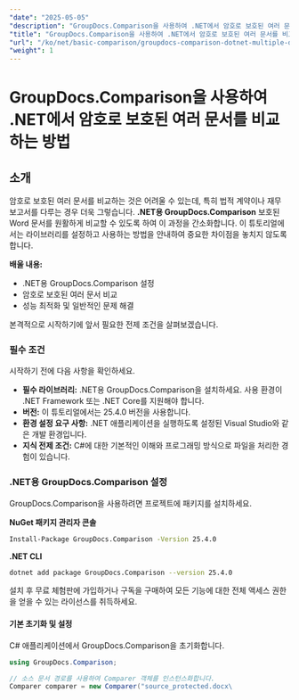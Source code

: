 ```yaml
---
"date": "2025-05-05"
"description": "GroupDocs.Comparison을 사용하여 .NET에서 암호로 보호된 여러 문서를 비교하는 방법을 알아보세요. 이 가이드에서는 설정, 구현 및 모범 사례를 다룹니다."
"title": "GroupDocs.Comparison을 사용하여 .NET에서 암호로 보호된 여러 문서를 비교하는 방법"
"url": "/ko/net/basic-comparison/groupdocs-comparison-dotnet-multiple-documents/"
"weight": 1
---
```


# GroupDocs.Comparison을 사용하여 .NET에서 암호로 보호된 여러 문서를 비교하는 방법

## 소개

암호로 보호된 여러 문서를 비교하는 것은 어려울 수 있는데, 특히 법적 계약이나 재무 보고서를 다루는 경우 더욱 그렇습니다. **.NET용 GroupDocs.Comparison** 보호된 Word 문서를 원활하게 비교할 수 있도록 하여 이 과정을 간소화합니다. 이 튜토리얼에서는 라이브러리를 설정하고 사용하는 방법을 안내하여 중요한 차이점을 놓치지 않도록 합니다.

**배울 내용:**

- .NET용 GroupDocs.Comparison 설정
- 암호로 보호된 여러 문서 비교
- 성능 최적화 및 일반적인 문제 해결

본격적으로 시작하기에 앞서 필요한 전제 조건을 살펴보겠습니다.

### 필수 조건

시작하기 전에 다음 사항을 확인하세요.

- **필수 라이브러리:** .NET용 GroupDocs.Comparison을 설치하세요. 사용 환경이 .NET Framework 또는 .NET Core를 지원해야 합니다.
- **버전:** 이 튜토리얼에서는 25.4.0 버전을 사용합니다.
- **환경 설정 요구 사항:** .NET 애플리케이션을 실행하도록 설정된 Visual Studio와 같은 개발 환경입니다.
- **지식 전제 조건:** C#에 대한 기본적인 이해와 프로그래밍 방식으로 파일을 처리한 경험이 있습니다.

### .NET용 GroupDocs.Comparison 설정

GroupDocs.Comparison을 사용하려면 프로젝트에 패키지를 설치하세요.

**NuGet 패키지 관리자 콘솔**
```bash
Install-Package GroupDocs.Comparison -Version 25.4.0
```

**.NET CLI**
```bash
dotnet add package GroupDocs.Comparison --version 25.4.0
```

설치 후 무료 체험판에 가입하거나 구독을 구매하여 모든 기능에 대한 전체 액세스 권한을 얻을 수 있는 라이선스를 취득하세요.

#### 기본 초기화 및 설정

C# 애플리케이션에서 GroupDocs.Comparison을 초기화합니다.

```csharp
using GroupDocs.Comparison;

// 소스 문서 경로를 사용하여 Comparer 객체를 인스턴스화합니다.
Comparer comparer = new Comparer("source_protected.docx\